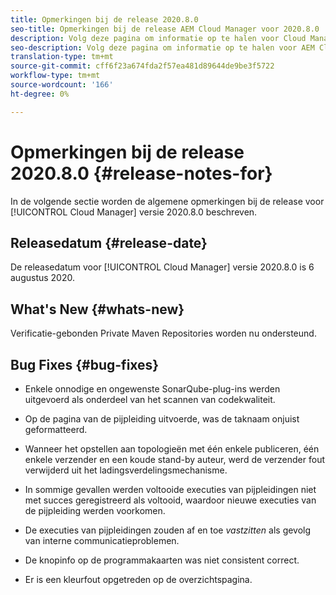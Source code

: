 ```yaml
---
title: Opmerkingen bij de release 2020.8.0
seo-title: Opmerkingen bij de release AEM Cloud Manager voor 2020.8.0
description: Volg deze pagina om informatie op te halen voor Cloud Manager Release 2020.8.0
seo-description: Volg deze pagina om informatie op te halen voor AEM Cloud Manager Release 2020.8.0
translation-type: tm+mt
source-git-commit: cff6f23a674fda2f57ea481d89644de9be3f5722
workflow-type: tm+mt
source-wordcount: '166'
ht-degree: 0%

---
```


# Opmerkingen bij de release 2020.8.0 {#release-notes-for}

In de volgende sectie worden de algemene opmerkingen bij de release voor [!UICONTROL Cloud Manager] versie 2020.8.0 beschreven.

## Releasedatum {#release-date}

De releasedatum voor [!UICONTROL Cloud Manager] versie 2020.8.0 is 6 augustus 2020.

## What&#39;s New {#whats-new}

Verificatie-gebonden Private Maven Repositories worden nu ondersteund.

## Bug Fixes {#bug-fixes}

* Enkele onnodige en ongewenste SonarQube-plug-ins werden uitgevoerd als onderdeel van het scannen van codekwaliteit.

* Op de pagina van de pijpleiding uitvoerde, was de taknaam onjuist geformatteerd.

* Wanneer het opstellen aan topologieën met één enkele publiceren, één enkele verzender en een koude stand-by auteur, werd de verzender fout verwijderd uit het ladingsverdelingsmechanisme.

* In sommige gevallen werden voltooide executies van pijpleidingen niet met succes geregistreerd als voltooid, waardoor nieuwe executies van de pijpleiding werden voorkomen.

* De executies van pijpleidingen zouden af en toe *vastzitten* als gevolg van interne communicatieproblemen.

* De knopinfo op de programmakaarten was niet consistent correct.

* Er is een kleurfout opgetreden op de overzichtspagina.

